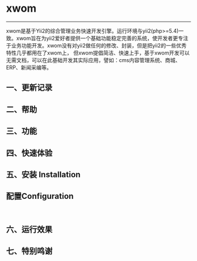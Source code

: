 # xwom
------------
xwom是基于Yii2的综合管理业务快速开发引擎。运行环境与yii2(php>=5.4)一致。xwom旨在为yii2爱好者提供一个基础功能稳定完善的系统，使开发者更专注于业务功能开发。xwom没有对yii2做任何的修改、封装，但是把yii2的一些优秀特性几乎都用在了xwom上， 但xwom提倡简洁、快速上手，基于xwom开发可以无需文档，可以在此基础开发其实际应用，譬如：cms内容管理系统、商城、ERP、新闻采编等。

一、更新记录
------------

二、帮助
------------

三、功能
------------

四、快速体验
------------


五、安装 Installation
------------

## 配置Configuration

```php



```
六、运行效果
------------

七、特别鸣谢
------------



